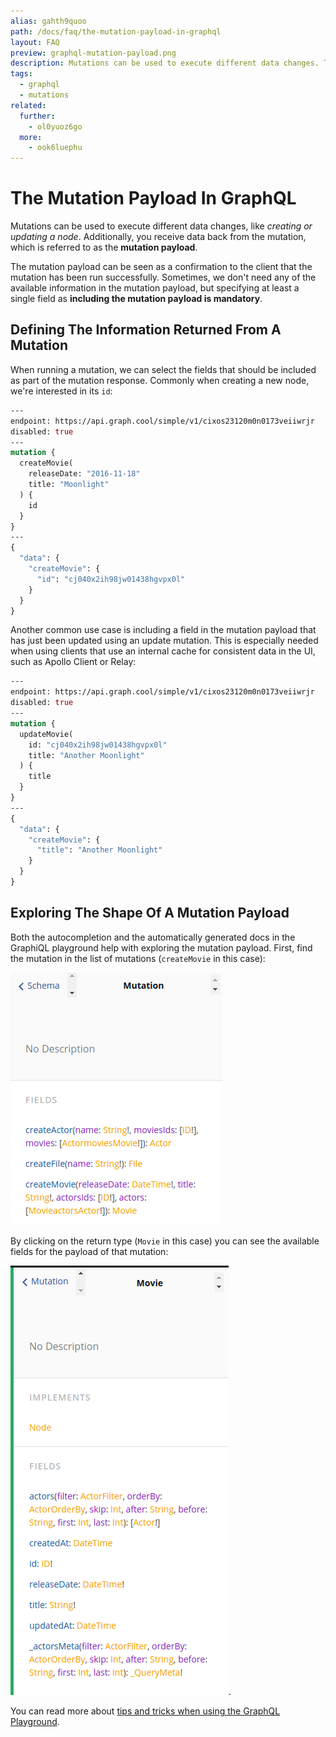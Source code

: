 ```yaml
---
alias: gahth9quoo
path: /docs/faq/the-mutation-payload-in-graphql
layout: FAQ
preview: graphql-mutation-payload.png
description: Mutations can be used to execute different data changes. The mutation payload in GraphQL is the data that is returned as a result of the mutation.
tags:
  - graphql
  - mutations
related:
  further:
    - ol0yuoz6go
  more:
    - ook6luephu
---
```


# The Mutation Payload In GraphQL

Mutations can be used to execute different data changes, like *creating or updating a node*. Additionally, you receive data back from the mutation, which is referred to as the **mutation payload**.

The mutation payload can be seen as a confirmation to the client that the mutation has been run successfully. Sometimes, we don't need any of the available information in the mutation payload, but specifying at least a single field as **including the mutation payload is mandatory**.

## Defining The Information Returned From A Mutation

When running a mutation, we can select the fields that should be included as part of the mutation response. Commonly when creating a new node, we're interested in its `id`:

```graphql
---
endpoint: https://api.graph.cool/simple/v1/cixos23120m0n0173veiiwrjr
disabled: true
---
mutation {
  createMovie(
    releaseDate: "2016-11-18"
    title: "Moonlight"
  ) {
    id
  }
}
---
{
  "data": {
    "createMovie": {
      "id": "cj040x2ih98jw01438hgvpx0l"
    }
  }
}
```

Another common use case is including a field in the mutation payload that has just been updated using an update mutation. This is especially needed when using clients that use an internal cache for consistent data in the UI, such as Apollo Client or Relay:

```graphql
---
endpoint: https://api.graph.cool/simple/v1/cixos23120m0n0173veiiwrjr
disabled: true
---
mutation {
  updateMovie(
    id: "cj040x2ih98jw01438hgvpx0l"
    title: "Another Moonlight"
  ) {
    title
  }
}
---
{
  "data": {
    "createMovie": {
      "title": "Another Moonlight"
    }
  }
}
```

## Exploring The Shape Of A Mutation Payload

Both the autocompletion and the automatically generated docs in the GraphiQL playground help with exploring the mutation payload. First, find the mutation in the list of mutations (`createMovie` in this case):

![](./mutations.png?width=335)

By clicking on the return type (`Movie` in this case) you can see the available fields for the payload of that mutation:

![](./movie-payload.png?width=335).

You can read more about [tips and tricks when using the GraphQL Playground](!alias-ook6luephu).

